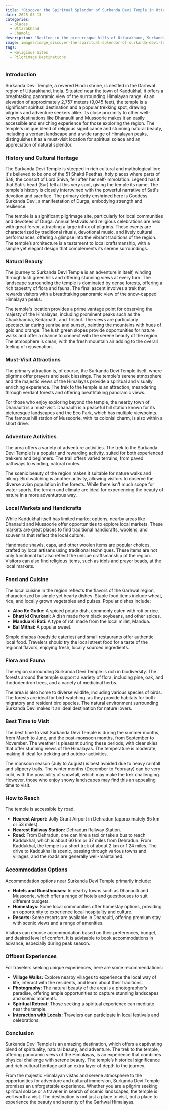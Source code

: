 ```yaml
---
title: "Discover the Spiritual Splendor of Surkanda Devi Temple in Uttarakhand"
date: 2025-03-13
categories:
  - places
  - Uttarakhand
  - Chamoli
description: "Nestled in the picturesque hills of Uttarakhand, Surkanda Devi Temple is a sacred destination dedicated to Goddess Surkanda. Perched at an elevation, this temple offers breathtaking views of the surrounding Himalayan ranges. The temple is famous for its black marble idol of Goddess Parvati and hosts the annual Surkanda Devi Mela, attracting thousands of pilgrims and tourists alike."
image: images/image_discover-the-spiritual-splendor-of-surkanda-devi-temple-in-uttarakhand.png
tags: 
  - Religious Sites
  - Pilgrimage Destinations
---
```



### **Introduction**

Surkanda Devi Temple, a revered Hindu shrine, is nestled in the Garhwal region of Uttarakhand, India. Situated near the town of Kaddukhal, it offers a breathtaking panoramic view of the surrounding Himalayan range. At an elevation of approximately 2,757 meters (9,045 feet), the temple is a significant spiritual destination and a popular trekking spot, drawing pilgrims and adventure seekers alike. Its close proximity to other well-known destinations like Dhanaulti and Mussoorie makes it an easily accessible and enriching experience for those exploring the region. The temple's unique blend of religious significance and stunning natural beauty, including a verdant landscape and a wide range of Himalayan peaks, distinguishes it as a must-visit location for spiritual solace and an appreciation of natural splendor.

### **History and Cultural Heritage**

The Surkanda Devi Temple is steeped in rich cultural and mythological lore. It's believed to be one of the 51 Shakti Peethas, holy places where parts of Sati, the consort of Lord Shiva, fell after her self-immolation. Legend has it that Sati’s head (Sur) fell at this very spot, giving the temple its name. The temple's history is closely intertwined with the powerful narrative of Sati's devotion and sacrifice. The primary deity enshrined here is Goddess Surkanda Devi, a manifestation of Durga, embodying strength and resilience.

The temple is a significant pilgrimage site, particularly for local communities and devotees of Durga. Annual festivals and religious celebrations are held with great fervor, attracting a large influx of pilgrims. These events are characterized by traditional rituals, devotional music, and lively cultural performances, offering a glimpse into the vibrant traditions of the region. The temple’s architecture is a testament to local craftsmanship, with a simple yet elegant design that complements its serene surroundings.

### **Natural Beauty**

The journey to Surkanda Devi Temple is an adventure in itself, winding through lush green hills and offering stunning views at every turn. The landscape surrounding the temple is dominated by dense forests, offering a rich tapestry of flora and fauna. The final ascent involves a trek that rewards visitors with a breathtaking panoramic view of the snow-capped Himalayan peaks.

The temple's location provides a prime vantage point for observing the majesty of the Himalayas, including prominent peaks such as the Chaukhamba, Kedarnath, and Trishul. The views are particularly spectacular during sunrise and sunset, painting the mountains with hues of gold and orange. The lush green slopes provide opportunities for nature walks and offer a chance to connect with the serene beauty of the region. The atmosphere is clean, with the fresh mountain air adding to the overall feeling of rejuvenation.



### **Must-Visit Attractions**

The primary attraction is, of course, the Surkanda Devi Temple itself, where pilgrims offer prayers and seek blessings. The temple's serene atmosphere and the majestic views of the Himalayas provide a spiritual and visually enriching experience. The trek to the temple is an attraction, meandering through verdant forests and offering breathtaking panoramic views.

For those who enjoy exploring beyond the temple, the nearby town of Dhanaulti is a must-visit. Dhanaulti is a peaceful hill station known for its picturesque landscapes and the Eco Park, which has multiple viewpoints. The famous hill station of Mussoorie, with its colonial charm, is also within a short drive.

### **Adventure Activities**

The area offers a variety of adventure activities. The trek to the Surkanda Devi Temple is a popular and rewarding activity, suited for both experienced trekkers and beginners. The trail offers varied terrains, from paved pathways to winding, natural routes.

The scenic beauty of the region makes it suitable for nature walks and hiking. Bird watching is another activity, allowing visitors to observe the diverse avian population in the forests. While there isn't much scope for water sports, the terrain and climate are ideal for experiencing the beauty of nature in a more adventurous way.

### **Local Markets and Handicrafts**

While Kaddukhal itself has limited market options, nearby areas like Dhanaulti and Mussoorie offer opportunities to explore local markets. These markets are great places to find traditional handicrafts, woolens, and souvenirs that reflect the local culture.

Handmade shawls, caps, and other woolen items are popular choices, crafted by local artisans using traditional techniques. These items are not only functional but also reflect the unique craftsmanship of the region. Visitors can also find religious items, such as idols and prayer beads, at the local markets.

### **Food and Cuisine**

The local cuisine in the region reflects the flavors of the Garhwal region, characterized by simple yet hearty dishes. Staple food items include wheat, rice, and locally grown vegetables and pulses. Popular dishes include:

*   **Aloo Ke Gutke:** A spiced potato dish, commonly eaten with roti or rice.
*   **Bhatt ki Churkani:** A dish made from black soybeans, and other spices.
*   **Mandua Ki Roti:** A type of roti made from the local millet, Mandua.
*   **Bal Mithai:** A popular sweet.

Simple dhabas (roadside eateries) and small restaurants offer authentic local food. Travelers should try the local street food for a taste of the regional flavors, enjoying fresh, locally sourced ingredients.

### **Flora and Fauna**

The region surrounding Surkanda Devi Temple is rich in biodiversity. The forests around the temple support a variety of flora, including pine, oak, and rhododendron trees, and a variety of medicinal herbs.

The area is also home to diverse wildlife, including various species of birds. The forests are ideal for bird-watching, as they provide habitats for both migratory and resident bird species. The natural environment surrounding Surkanda Devi makes it an ideal destination for nature lovers.

### **Best Time to Visit**

The best time to visit Surkanda Devi Temple is during the summer months, from March to June, and the post-monsoon months, from September to November. The weather is pleasant during these periods, with clear skies that offer stunning views of the Himalayas. The temperature is moderate, making it ideal for trekking and outdoor activities.

The monsoon season (July to August) is best avoided due to heavy rainfall and slippery trails. The winter months (December to February) can be very cold, with the possibility of snowfall, which may make the trek challenging. However, those who enjoy snowy landscapes may find this an appealing time to visit.

### **How to Reach**

The temple is accessible by road.

*   **Nearest Airport:** Jolly Grant Airport in Dehradun (approximately 85 km or 53 miles).
*   **Nearest Railway Station:** Dehradun Railway Station.
*   **Road:** From Dehradun, one can hire a taxi or take a bus to reach Kaddukhal, which is about 60 km or 37 miles from Dehradun. From Kaddukhal, the temple is a short trek of about 2 km or 1.24 miles. The drive to Kaddukhal is scenic, passing through various towns and villages, and the roads are generally well-maintained.



### **Accommodation Options**

Accommodation options near Surkanda Devi Temple primarily include:

*   **Hotels and Guesthouses:** In nearby towns such as Dhanaulti and Mussoorie, which offer a range of hotels and guesthouses to suit different budgets.
*   **Homestays:** Some local communities offer homestay options, providing an opportunity to experience local hospitality and culture.
*   **Resorts:** Some resorts are available in Dhanaulti, offering premium stay with scenic views and a range of amenities.

Visitors can choose accommodation based on their preferences, budget, and desired level of comfort. It is advisable to book accommodations in advance, especially during peak season.

### **Offbeat Experiences**

For travelers seeking unique experiences, here are some recommendations:

*   **Village Walks:** Explore nearby villages to experience the local way of life, interact with the residents, and learn about their traditions.
*   **Photography:** The natural beauty of the area is a photographer’s paradise, offering ample opportunities to capture stunning landscapes and scenic moments.
*   **Spiritual Retreat:** Those seeking a spiritual experience can meditate near the temple.
*   **Interaction with Locals:** Travelers can participate in local festivals and celebrations.



### **Conclusion**

Surkanda Devi Temple is an amazing destination, which offers a captivating blend of spirituality, natural beauty, and adventure. The trek to the temple, offering panoramic views of the Himalayas, is an experience that combines physical challenge with serene beauty. The temple’s historical significance and rich cultural heritage add an extra layer of depth to the journey.

From the majestic Himalayan vistas and serene atmosphere to the opportunities for adventure and cultural immersion, Surkanda Devi Temple promises an unforgettable experience. Whether you are a pilgrim seeking spiritual solace or a traveler in search of scenic landscapes, the temple is well worth a visit. The destination is not just a place to visit, but a place to experience the beauty and serenity of the Garhwal Himalayas.


